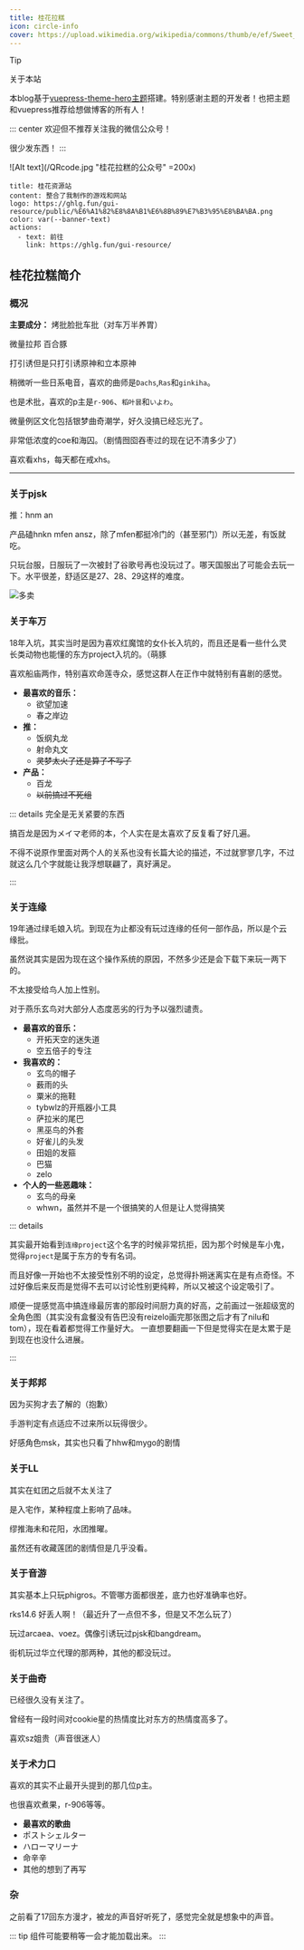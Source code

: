 ```yaml
---
title: 桂花拉糕
icon: circle-info
cover: https://upload.wikimedia.org/wikipedia/commons/thumb/e/ef/Sweet_Tea_Olive_Cake.jpg/1920px-Sweet_Tea_Olive_Cake.jpg
---
```


> [!tip]
> 关于本站
> 
> 本blog基于[vuepress-theme-hero主题](https://theme-hope.vuejs.press/zh/)搭建。特别感谢主题的开发者！也把主题和vuepress推荐给想做博客的所有人！

::: center
欢迎但不推荐关注我的微信公众号！

很少发东西！
:::

![Alt text](/QRcode.jpg "桂花拉糕的公众号" =200x)

```component VPBanner
title: 桂花资源站
content: 整合了我制作的游戏和网站
logo: https://ghlg.fun/gui-resource/public/%E6%A1%82%E8%8A%B1%E6%8B%89%E7%B3%95%E8%BA%BA.png
color: var(--banner-text)
actions:
  - text: 前往
    link: https://ghlg.fun/gui-resource/
```
## 桂花拉糕简介

### 概况

**主要成分：** 烤批脸批车批（对车万半养胃）

微量拉邦 百合豚

打引诱但是只打引诱原神和立本原神

稍微听一些日系电音，喜欢的曲师是`Dachs`,`Ras`和`ginkiha`。

也是术批，喜欢的p主是`r-906`、`稻叶昙`和`いよわ`。

微量例区文化包括银梦曲奇潮学，好久没搞已经忘光了。

非常低浓度的coe和海囚。（剧情囫囵吞枣过的现在记不清多少了）

喜欢看xhs，每天都在戒xhs。

---

### 关于pjsk
推：hnm an

产品磕hnkn mfen ansz，除了mfen都挺冷门的（甚至邪门）所以无差，有饭就吃。

只玩台服，日服玩了一次被封了谷歌号再也没玩过了。哪天国服出了可能会去玩一下。水平很差，舒适区是27、28、29这样的难度。

![多卖](https://s2.loli.net/2024/08/07/JYU1bEf7ZtaAunr.jpg)

### 关于车万
18年入坑，其实当时是因为喜欢红魔馆的女仆长入坑的，而且还是看一些什么灵长类动物也能懂的东方project入坑的。（萌豚

喜欢船庙两作，特别喜欢命莲寺众，感觉这群人在正作中就特别有喜剧的感觉。

- **最喜欢的音乐：** 
  - 欲望加速
  - 春之岸边
- **推：** 
  - 饭纲丸龙 
  - 射命丸文 
  - ~~灵梦太火了还是算了不写了~~
- **产品：** 
  - 百龙 
  - ~~以前搞过不死组~~

::: details 完全是无关紧要的东西

搞百龙是因为メイマ老师的本，个人实在是太喜欢了反复看了好几遍。

不得不说原作里面对两个人的关系也没有长篇大论的描述，不过就寥寥几字，不过就这么几个字就能让我浮想联翩了，真好满足。

:::

### 关于连缘

19年通过绿毛娘入坑。到现在为止都没有玩过连缘的任何一部作品，所以是个云缘批。

虽然说其实是因为现在这个操作系统的原因，不然多少还是会下载下来玩一两下的。

不太接受给鸟人加上性别。

对于燕乐玄鸟对大部分人态度恶劣的行为予以强烈谴责。

- **最喜欢的音乐：** 
  - 开拓天空的迷失道
  - 空五倍子的专注
- **我喜欢的：**
  - 玄鸟的帽子
  - 薮雨的头
  - 粟米的拖鞋
  - tybwlz的开瓶器小工具
  - 萨拉米的尾巴
  - 黑巫鸟的外套
  - 好雀儿的头发
  - 田姐的发箍
  - 巴猫
  - zelo
- **个人的一些恶趣味：**
  - 玄鸟的母亲
  - whwn，虽然并不是一个很搞笑的人但是让人觉得搞笑

::: details

其实最开始看到`连缘project`这个名字的时候非常抗拒，因为那个时候是车小鬼，觉得`project`是属于东方的专有名词。

而且好像一开始也不太接受性别不明的设定，总觉得扑朔迷离实在是有点奇怪。不过好像后来反而是觉得不去可以讨论性别更纯粹，所以又被这个设定吸引了。

顺便一提感觉高中搞连缘最厉害的那段时间厨力真的好高，之前画过一张超级宽的全角色图（其实没有盒餐没有告巴没有reizelo画完那张图之后才有了nilu和tom），现在看着都觉得工作量好大。
一直想要翻画一下但是觉得实在是太累于是到现在也没什么进展。

:::

### 关于邦邦
因为买狗才去了解的（抱歉）

手游判定有点适应不过来所以玩得很少。

好感角色msk，其实也只看了hhw和mygo的剧情

### 关于LL
其实在虹团之后就不太关注了

是入宅作，某种程度上影响了品味。

缪推海未和花阳，水团推曜。

虽然还有收藏莲团的剧情但是几乎没看。

### 关于音游
其实基本上只玩phigros。不管哪方面都很差，底力也好准确率也好。

rks14.6 好丢人啊！（最近升了一点但不多，但是又不怎么玩了）

玩过arcaea、voez。偶像引诱玩过pjsk和bangdream。

街机玩过华立代理的那两种，其他的都没玩过。

### 关于曲奇
已经很久没有关注了。

曾经有一段时间对cookie星的热情度比对东方的热情度高多了。

喜欢sz姐贵（声音很迷人）

### 关于术力口
喜欢的其实不止最开头提到的那几位p主。

也很喜欢煮果，r-906等等。

- **最喜欢的歌曲**
- ポストシェルター
- ハローマリーナ
- 命辛辛
- 其他的想到了再写

### 杂
之前看了17回东方漫才，被龙的声音好听死了，感觉完全就是想象中的声音。

::: tip
组件可能要稍等一会才能加载出来。
:::

<BiliBili bvid="BV1T94y1q7kX" />